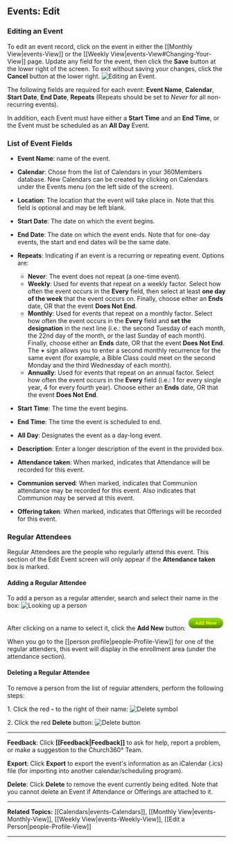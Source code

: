 ## Events: Edit

### Editing an Event

To edit an event record, click on the event in either the [[Monthly
View|events-View]] or the [[Weekly
View|events-View#Changing-Your-View]] page. Update any field for
the event, then click the **Save** button at the lower right of the
screen. To exit without saving your changes, click the **Cancel** button
at the lower right. ![Editing an
Event.](images/Events_Edit_01.JPG "Editing an Event.")

The following fields are required for each event: **Event Name**,
**Calendar**, **Start Date**, **End Date**, **Repeats** (Repeats should
be set to *Never* for all non-recurring events).

In addition, each Event must have either a **Start Time** and an **End
Time**, or the Event must be scheduled as an **All Day** Event.

### List of Event Fields

-   **Event Name**: name of the event.
-   **Calendar**: Chose from the list of Calendars in your 360Members
    database. New Calendars can be created by clicking on Calendars
    under the Events menu (on the left side of the screen).
-   **Location**: The location that the event will take place in. Note
    that this field is optional and may be left blank.
-   **Start Date**: The date on which the event begins.
-   **End Date**: The date on which the event ends. Note that for
    one-day events, the start and end dates will be the same date.
-   **Repeats**: Indicating if an event is a recurring or repeating
    event. Options are:
    -   **Never**: The event does not repeat (a one-time event).
    -   **Weekly**: Used for events that repeat on a weekly factor.
        Select how often the event occurs in the **Every** field, then
        select at least **one day of the week** that the event occurs
        on. Finally, choose either an **Ends** date, OR that the event
        **Does Not End**.
    -   **Monthly**: Used for events that repeat on a monthly factor.
        Select how often the event occurs in the **Every** field and
        **set the designation** in the next line (i.e.: the second
        Tuesday of each month, the 22nd day of the month, or the last
        Sunday of each month). Finally, choose either an **Ends** date,
        OR that the event **Does Not End**. The **+** sign allows you to
        enter a second monthly recurrence for the same event (for
        example, a Bible Class could meet on the second Monday and the
        third Wednesday of each month).
    -   **Annually**: Used for events that repeat on an annual factor.
        Select how often the event occurs in the **Every** field (i.e.:
        1 for every single year, 4 for every fourth year). Choose either
        an **Ends** date, OR that the event **Does Not End**.

-   **Start Time**: The time the event begins.
-   **End Time**: The time the event is scheduled to end.
-   **All Day**: Designates the event as a day-long event.
-   **Description**: Enter a longer description of the event in the
    provided box.
-   **Attendance taken**: When marked, indicates that Attendance will be
    recorded for this event.
-   **Communion served**: When marked, indicates that Communion
    attendance may be recorded for this event. Also indicates that
    Communion may be served at this event.
-   **Offering taken**: When marked, indicates that Offerings will be
    recorded for this event.

### Regular Attendees

Regular Attendees are the people who regularly attend this event. This
section of the Edit Event screen will only appear if the **Attendance
taken** box is marked.

#### Adding a Regular Attendee

To add a person as a regular attender, search and select their name in
the box: ![Looking up a
person](images/Events_Edit_02.JPG "Looking up a person")

After clicking on a name to select it, click the **Add New** button:
![The Add New button](images/Events_Edit_03.JPG "The Add New button")

When you go to the [[person profile|people-Profile-View]] for one of
the regular attenders, this event will display in the enrollment area
(under the attendance section).

#### Deleting a Regular Attendee

To remove a person from the list of regular attenders, perform the
following steps:

​1. Click the red **-** to the right of their name: ![Delete
symbol](images/Events_Edit_04.JPG "Delete symbol")

​2. Click the red **Delete** button: ![Delete
button](images/Events_Edit_05.JPG "Delete button")

* * * * *

**Feedback**: Click **[[Feedback|Feedback]]** to ask for help, report a problem, or
make a suggestion to the Church360° Team.

**Export**: Click **Export** to export the event's information as an
iCalendar (.ics) file (for importing into another calendar/scheduling
program).

**Delete**: Click **Delete** to remove the event currently being edited.
Note that you cannot delete an Event if Attendance or Offerings are
attached to it.

* * * * *

**Related Topics:** [[Calendars|events-Calendars]], [[Monthly
View|events-Monthly-View]], [[Weekly View|events-Weekly-View]],
[[Edit a Person|people-Profile-View]]

* * * * *
